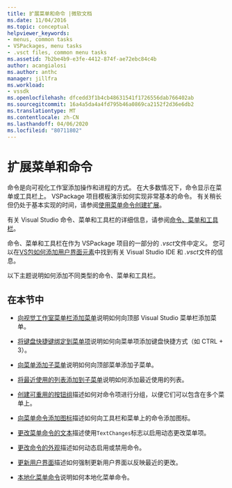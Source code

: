 ```yaml
---
title: 扩展菜单和命令 |微软文档
ms.date: 11/04/2016
ms.topic: conceptual
helpviewer_keywords:
- menus, common tasks
- VSPackages, menu tasks
- .vsct files, common menu tasks
ms.assetid: 7b2be4b9-e3fe-4412-874f-ae72ebc84c4b
author: acangialosi
ms.author: anthc
manager: jillfra
ms.workload:
- vssdk
ms.openlocfilehash: dfcedd3f1b4cb48631541f1726556dab766402ab
ms.sourcegitcommit: 16a4a5da4a4fd795b46a0869ca2152f2d36e6db2
ms.translationtype: MT
ms.contentlocale: zh-CN
ms.lasthandoff: 04/06/2020
ms.locfileid: "80711802"
---
```

# <a name="extend-menus-and-commands"></a>扩展菜单和命令
命令是向可视化工作室添加操作和进程的方式。 在大多数情况下，命令显示在菜单或工具栏上。 VSPackage 项目模板演示如何实现非常基本的命令。 有关稍长但仍处于基本实现的时间，请参阅[使用菜单命令创建扩展](../extensibility/creating-an-extension-with-a-menu-command.md)。

 有关 Visual Studio 命令、菜单和工具栏的详细信息，请参阅[命令、菜单和工具栏](../extensibility/internals/commands-menus-and-toolbars.md)。

 命令、菜单和工具栏在作为 VSPackage 项目的一部分的 *.vsct*文件中定义。 您可以在[VS包如何添加用户界面元素](../extensibility/internals/how-vspackages-add-user-interface-elements.md)中找到有关 Visual Studio IDE 和 *.vsct*文件的信息。

 以下主题说明如何添加不同类型的命令、菜单和工具栏。

## <a name="in-this-section"></a>在本节中
- [向视觉工作室菜单栏添加菜单](../extensibility/adding-a-menu-to-the-visual-studio-menu-bar.md)说明如何向顶部 Visual Studio 菜单栏添加菜单。

- [将键盘快捷键绑定到菜单项](../extensibility/binding-keyboard-shortcuts-to-menu-items.md)说明如何向菜单项添加键盘快捷方式（如 CTRL + 3）。

- [向菜单添加子菜单](../extensibility/adding-a-submenu-to-a-menu.md)说明如何向顶部菜单添加子菜单。

- [将最近使用的列表添加到子菜单](../extensibility/adding-a-most-recently-used-list-to-a-submenu.md)说明如何添加最近使用的列表。

- [创建可重用的按钮组](../extensibility/creating-reusable-groups-of-buttons.md)描述如何对命令项进行分组，以便它们可以包含在多个菜单上。

- [向菜单命令添加图标](../extensibility/adding-icons-to-menu-commands.md)描述如何向工具栏和菜单上的命令添加图标。

- [更改菜单命令的文本](../extensibility/changing-the-text-of-a-menu-command.md)描述使用`TextChanges`标志以启用动态更改菜单项。

- [更改命令的外观](../extensibility/changing-the-appearance-of-a-command.md)描述如何动态启用或禁用命令。

- [更新用户界面](../extensibility/updating-the-user-interface.md)描述如何强制更新用户界面以反映最近的更改。

- [本地化菜单命令](../extensibility/localizing-menu-commands.md)说明如何本地化菜单命令。
